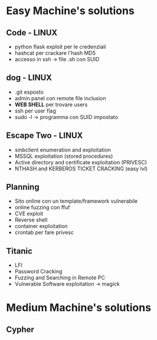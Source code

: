 # Easy Machine's solutions

## Code - LINUX

- python flask exploit per le credenziali
- hashcat per crackare l'hash MD5
- accesso in ssh -> file .sh con SUID

## dog - LINUX

- .git esposto
- admin panel con remote file inclusion
- **WEB SHELL** per trovare users
- ssh per user flag
- sudo -l -> programma con SUID impostato

## Escape Two - LINUX

- smbclient enumeration and exploitation
- MSSQL exploitation (stored procedures)
- Active directory and certificate exploitation (PRIVESC)
- NTHASH and KERBEROS TICKET CRACKING (easy lvl)

## Planning
- Sito online con un template/framework vulnerabile
- online fuzzing con ffuf
- CVE exploit
- Reverse shell 
- container exploitation
- crontab per fare privesc

## Titanic

- LFI
- Password Cracking
- Fuzzing and Searching in Remote PC
- Vulnerable Software exploitation -> magick


# Medium Machine's solutions

## Cypher
